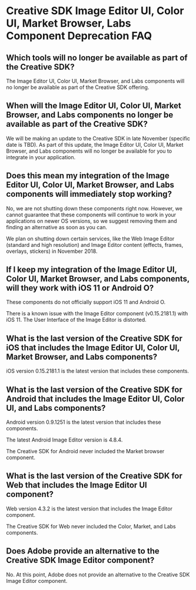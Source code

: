 # Creative SDK Image Editor UI, Color UI, Market Browser, Labs Component Deprecation FAQ

## Which tools will no longer be available as part of the Creative SDK?

The Image Editor UI, Color UI, Market Browser, and Labs components will no longer be available as part of the Creative SDK offering.

## When will the Image Editor UI, Color UI, Market Browser, and Labs components no longer be available as part of the Creative SDK?

We will be making an update to the Creative SDK in late November (specific date is TBD). As part of this update, the Image Editor UI, Color UI, Market Browser, and Labs components will no longer be available for you to integrate in your application.

## Does this mean my integration of the Image Editor UI, Color UI, Market Browser, and Labs components will immediately stop working?

No, we are not shutting down these components right now. However, we cannot guarantee that these components will continue to work in your applications on newer OS versions, so we suggest removing them and finding an alternative as soon as you can.  

We plan on shutting down certain services, like the Web Image Editor (standard and high resolution) and Image Editor content (effects, frames, overlays, stickers) in November 2018.

## If I keep my integration of the Image Editor UI, Color UI, Market Browser, and Labs components, will they work with iOS 11 or Android O?

These components do not officially support iOS 11 and Android O.

There is a known issue with the Image Editor component (v0.15.2181.1) with iOS 11. The User Interface of the Image Editor is distorted.

## What is the last version of the Creative SDK for iOS that includes the Image Editor UI, Color UI, Market Browser, and Labs components?  

iOS version 0.15.2181.1 is the latest version that includes these components.

## What is the last version of the Creative SDK for Android that includes the Image Editor UI, Color UI, and Labs components?

Android version 0.9.1251 is the latest version that includes these components.  

The latest Android Image Editor version is 4.8.4.

The Creative SDK for Android never included the Market browser component.

## What is the last version of the Creative SDK for Web that includes the Image Editor UI component?

Web version 4.3.2 is the latest version that includes the Image Editor component.  

The Creative SDK for Web never included the Color, Market, and Labs components.

## Does Adobe provide an alternative to the Creative SDK Image Editor component?

No. At this point, Adobe does not provide an alternative to the Creative SDK Image Editor component.

